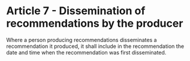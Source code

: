 # Article 7 - Dissemination of recommendations by the producer


Where a person producing recommendations disseminates a recommendation it produced, it shall include in the recommendation the date and time when the recommendation was first disseminated.
